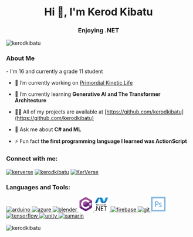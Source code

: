 <h1 align="center">Hi 👋, I'm Kerod Kibatu</h1>
<h3 align="center">Enjoying .NET</h3>

<p align="left"> <img src="https://komarev.com/ghpvc/?username=kerodkibatu&label=Profile%20views&color=35a0bb&style=flat-square" alt="kerodkibatu" /> </p>
<h3 align="left">About Me</h3>
- I'm 16 and currently a grade 11 student

- 🔭 I’m currently working on [Primordial Kinetic Life](https://github.com/kerodkibatu/PrimordialKineticLife)

- 🌱 I’m currently learning **Generative AI and The Transformer Architecture**

- 👨‍💻 All of my projects are available at [https://github.com/kerodkibatu](https://github.com/kerodkibatu)

- 💬 Ask me about **C# and ML**

- ⚡ Fun fact **the first programming language I learned was ActionScript**

<h3 align="left">Connect with me:</h3>
<p align="left">
<a href="https://stackoverflow.com/users/kerverse" target="blank"><img align="center" src="https://raw.githubusercontent.com/rahuldkjain/github-profile-readme-generator/master/src/images/icons/Social/stack-overflow.svg" alt="kerverse" height="30" width="40" /></a>
<a href="https://kaggle.com/kerodkibatu" target="blank"><img align="center" src="https://raw.githubusercontent.com/rahuldkjain/github-profile-readme-generator/master/src/images/icons/Social/kaggle.svg" alt="kerodkibatu" height="30" width="40" /></a>
<a href="https://www.youtube.com/channel/UCVlqfibVarKU0vlY15HFSSg" target="blank"><img align="center" src="https://raw.githubusercontent.com/rahuldkjain/github-profile-readme-generator/master/src/images/icons/Social/youtube.svg" alt="KerVerse" height="30" width="40" /></a>
</p>

<h3 align="left">Languages and Tools:</h3>
<p align="left"> <a href="https://www.arduino.cc/" target="_blank" rel="noreferrer"> <img src="https://cdn.worldvectorlogo.com/logos/arduino-1.svg" alt="arduino" width="40" height="40"/> </a> <a href="https://azure.microsoft.com/en-in/" target="_blank" rel="noreferrer"> <img src="https://www.vectorlogo.zone/logos/microsoft_azure/microsoft_azure-icon.svg" alt="azure" width="40" height="40"/> </a> <a href="https://www.blender.org/" target="_blank" rel="noreferrer"> <img src="https://download.blender.org/branding/community/blender_community_badge_white.svg" alt="blender" width="40" height="40"/> </a> <a href="https://www.w3schools.com/cs/" target="_blank" rel="noreferrer"> <img src="https://raw.githubusercontent.com/devicons/devicon/master/icons/csharp/csharp-original.svg" alt="csharp" width="40" height="40"/> </a> <a href="https://dotnet.microsoft.com/" target="_blank" rel="noreferrer"> <img src="https://raw.githubusercontent.com/devicons/devicon/master/icons/dot-net/dot-net-original-wordmark.svg" alt="dotnet" width="40" height="40"/> </a> <a href="https://firebase.google.com/" target="_blank" rel="noreferrer"> <img src="https://www.vectorlogo.zone/logos/firebase/firebase-icon.svg" alt="firebase" width="40" height="40"/> </a> <a href="https://git-scm.com/" target="_blank" rel="noreferrer"> <img src="https://www.vectorlogo.zone/logos/git-scm/git-scm-icon.svg" alt="git" width="40" height="40"/> </a> <a href="https://www.photoshop.com/en" target="_blank" rel="noreferrer"> <img src="https://raw.githubusercontent.com/devicons/devicon/master/icons/photoshop/photoshop-line.svg" alt="photoshop" width="40" height="40"/> </a> <a href="https://www.tensorflow.org" target="_blank" rel="noreferrer"> <img src="https://www.vectorlogo.zone/logos/tensorflow/tensorflow-icon.svg" alt="tensorflow" width="40" height="40"/> </a> <a href="https://unity.com/" target="_blank" rel="noreferrer"> <img src="https://www.vectorlogo.zone/logos/unity3d/unity3d-icon.svg" alt="unity" width="40" height="40"/> </a> <a href="https://dotnet.microsoft.com/apps/xamarin" target="_blank" rel="noreferrer"> <img src="https://raw.githubusercontent.com/detain/svg-logos/780f25886640cef088af994181646db2f6b1a3f8/svg/xamarin.svg" alt="xamarin" width="40" height="40"/> </a> </p>


<p><img align="center" src="https://github-readme-streak-stats.herokuapp.com/?user=kerodkibatu&theme=dark" alt="kerodkibatu" /></p>
